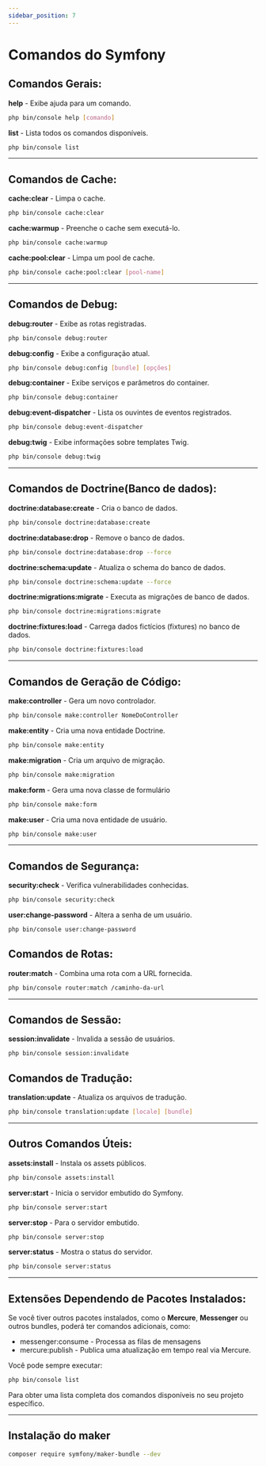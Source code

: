 ```yaml
---
sidebar_position: 7
---
```



# Comandos do Symfony

## Comandos Gerais:

**help** - Exibe ajuda para um comando.

```bash
php bin/console help [comando]
```

**list** - Lista todos os comandos disponíveis.
```bash
php bin/console list
```
-----------------
## Comandos de Cache:

**cache:clear** - Limpa o cache.

```bash
php bin/console cache:clear
```

**cache:warmup** - Preenche o cache sem executá-lo.

```bash
php bin/console cache:warmup
```

**cache:pool:clear** - Limpa um pool de cache.

```bash
php bin/console cache:pool:clear [pool-name]
```
-----------------
## Comandos de Debug:

**debug:router** - Exibe as rotas registradas.

```bash
php bin/console debug:router
```

**debug:config** - Exibe a configuração atual.

```bash
php bin/console debug:config [bundle] [opções]
```

**debug:container** - Exibe serviços e parâmetros do container.

```bash
php bin/console debug:container
```

**debug:event-dispatcher** - Lista os ouvintes de eventos registrados.

```bash
php bin/console debug:event-dispatcher
```

**debug:twig** - Exibe informações sobre templates Twig.

```bash
php bin/console debug:twig
```
-----------------
## Comandos de Doctrine(Banco de dados):

**doctrine:database:create** - Cria o banco de dados.

```bash
php bin/console doctrine:database:create
```

**doctrine:database:drop** - Remove o banco de dados.

```bash
php bin/console doctrine:database:drop --force
```

**doctrine:schema:update** - Atualiza o schema do banco de dados.

```bash
php bin/console doctrine:schema:update --force
```

**doctrine:migrations:migrate** - Executa as migrações de banco de dados.

```bash
php bin/console doctrine:migrations:migrate
```

**doctrine:fixtures:load** - Carrega dados fictícios (fixtures) no banco de dados.

```bash
php bin/console doctrine:fixtures:load
```
---------------------
## Comandos de Geração de Código:

**make:controller** - Gera um novo controlador.

```bash
php bin/console make:controller NomeDoController
```

**make:entity** - Cria uma nova entidade Doctrine.

```bash
php bin/console make:entity
```

**make:migration** - Cria um arquivo de migração.

```bash
php bin/console make:migration
```

**make:form** - Gera uma nova classe de formulário

```bash
php bin/console make:form
```

**make:user** - Cria uma nova entidade de usuário.

```bash
php bin/console make:user
```
-------------------
## Comandos de Segurança:

**security:check** - Verifica vulnerabilidades conhecidas.

```bash
php bin/console security:check
```

**user:change-password** - Altera a senha de um usuário.

```bash
php bin/console user:change-password
```

## Comandos de Rotas:

**router:match** - Combina uma rota com a URL fornecida.

```bash
php bin/console router:match /caminho-da-url
```
-------------------------
## Comandos de Sessão:

**session:invalidate** - Invalida a sessão de usuários.

```bash
php bin/console session:invalidate
```

## Comandos de Tradução:

**translation:update** - Atualiza os arquivos de tradução.

```bash
php bin/console translation:update [locale] [bundle]
```
---------------------
## Outros Comandos Úteis:

**assets:install** - Instala os assets públicos.

```bash
php bin/console assets:install
```

**server:start** - Inicia o servidor embutido do Symfony.

```bash
php bin/console server:start
```

**server:stop** - Para o servidor embutido.

```bash
php bin/console server:stop
```

**server:status** - Mostra o status do servidor.

```bash
php bin/console server:status
```
-----------------------

## Extensões Dependendo de Pacotes Instalados:

Se você tiver outros pacotes instalados, como o **Mercure**, **Messenger** ou outros bundles, poderá ter comandos adicionais, como:

- messenger:consume - Processa as filas de mensagens
- mercure:publish - Publica uma atualização em tempo real via Mercure.

Você pode sempre executar:

```bash
php bin/console list
```

Para obter uma lista completa dos comandos disponíveis no seu projeto específico.

------------------------------
## Instalação do maker

```bash
composer require symfony/maker-bundle --dev
```

